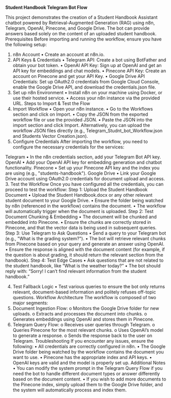 **Student Handbook Telegram Bot Flow**

This project demonstrates the creation of a Student Handbook Assistant chatbot powered by Retrieval-Augmented Generation (RAG) using n8n, Telegram, OpenAI, Pinecone, and Google Drive. The bot can provide answers based solely on the content of an uploaded student handbook.
Prerequisites
Before importing and running the workflow, ensure you have the following setup:
1. n8n Account
•	Create an account at n8n.io.
2. API Keys & Credentials
•	Telegram API:
Create a bot using BotFather and obtain your bot token.
•	OpenAI API Key:
Sign up at OpenAI and get an API key for embeddings and chat models.
•	Pinecone API Key:
Create an account on Pinecone and get your API Key.
•	Google Drive API Credentials:
Set up OAuth2.0 credentials from Google Cloud Console, enable the Google Drive API, and download the credentials.json file.
3. Set up n8n Environment
•	Install n8n on your machine using Docker, or use their hosted service.
•	Access your n8n instance via the provided URL.
Steps to Import & Test the Flow
1. Import Workflow
•	Open your n8n instance.
•	Go to the Workflows section and click on Import.
•	Copy the JSON from the exported workflow file or use the provided JSON.
•	Paste the JSON into the import section and click Import.
Alternatively, you can upload the workflow JSON files directly (e.g., Telegram_Studnt_bot_Workflow.json and Students Vector Creation.json).
2. Configure Credentials
After importing the workflow, you need to configure the necessary credentials for the services:

Telegram
•	In the n8n credentials section, add your Telegram Bot API key.
OpenAI
•	Add your OpenAI API key for embedding generation and chatbot functionality.
Pinecone
•	Set up your Pinecone API key and the index you are using (e.g., "students-handbook").
Google Drive
•	Link your Google Drive account using OAuth2.0 credentials for document upload and access.
3. Test the Workflow
Once you have configured all the credentials, you can proceed to test the workflow:
Step 1: Upload the Student Handbook Document
•	Upload the Student Handbook.docx or any other relevant student document to your Google Drive.
•	Ensure the folder being watched by n8n (referenced in the workflow) contains the document.
•	The workflow will automatically trigger when the document is uploaded.
Step 2: Test Document Chunking & Embedding
•	The document will be chunked and embedded into Pinecone.
•	Ensure the chunks are correctly stored in Pinecone, and that the vector data is being used in subsequent queries.
Step 3: Use Telegram to Ask Questions
•	Send a query to your Telegram bot (e.g., "What is the grading system?").
•	The bot will retrieve relevant chunks from Pinecone based on your query and generate an answer using OpenAI.
•	Ensure the response is aligned with the document content (for example, if the question is about grading, it should return the relevant section from the handbook).
Step 4: Test Edge Cases
•	Ask questions that are not related to the student handbook, like “What is the weather today?”
•	The bot should reply with:
“Sorry! I can’t find relevant information from the student handbook.”

4. Test Fallback Logic
•	Test various queries to ensure the bot only returns relevant, document-based information and politely refuses off-topic questions.
Workflow Architecture
The workflow is composed of two major segments:
1.	Document Ingestion Flow:
o	Monitors the Google Drive folder for new uploads.
o	Extracts and processes the document into chunks.
o	Generates embeddings using OpenAI and stores them in Pinecone.
2.	Telegram Query Flow:
o	Receives user queries through Telegram.
o	Queries Pinecone for the most relevant chunks.
o	Uses OpenAI’s model to generate a response.
o	Sends the response back to the user on Telegram.
Troubleshooting
If you encounter any issues, ensure the following:
•	All credentials are correctly configured in n8n.
•	The Google Drive folder being watched by the workflow contains the document you want to use.
•	Pinecone has the appropriate index and API keys.
•	OpenAI keys are valid and the model is properly set up.
Additional Notes
•	You can modify the system prompt in the Telegram Query Flow if you need the bot to handle different document types or answer differently based on the document content.
•	If you wish to add more documents to the Pinecone index, simply upload them to the Google Drive folder, and the system will automatically process and index them.

